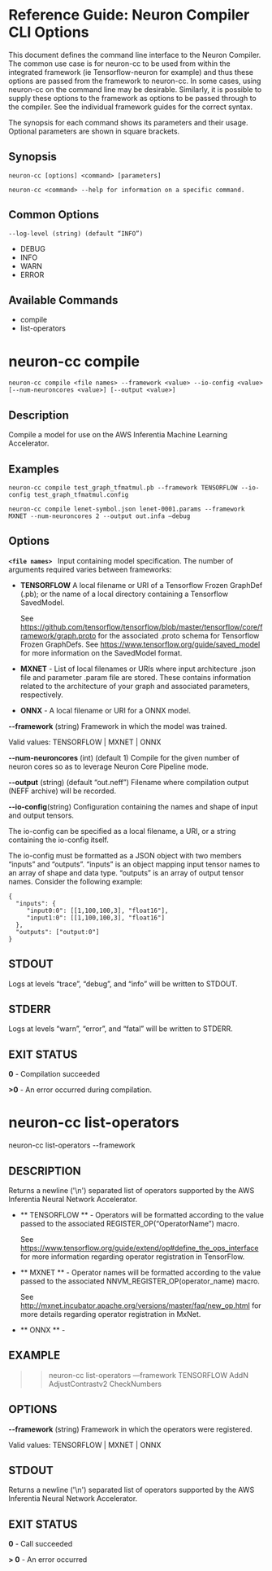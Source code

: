 # Reference Guide: Neuron Compiler CLI Options

This document defines the command line interface to the Neuron Compiler. The common use case is for 
neuron-cc to be used from within the integrated framework (ie Tensorflow-neuron for example) and thus 
these options are passed from the framework to neuron-cc. In some cases, using neuron-cc on the 
command line may be desirable. Similarly, it is possible to supply these options to the framework as 
options to be passed through to the compiler. See the individual framework guides for the correct syntax.

The synopsis for each command shows its parameters and their usage. Optional parameters are shown in square brackets.


## Synopsis

```
neuron-cc [options] <command> [parameters] 
```

```
neuron-cc <command> --help for information on a specific command. 
```

## Common Options

```
--log-level (string) (default “INFO”) 
``` 

* DEBUG
* INFO
* WARN
* ERROR

## Available Commands

* compile
* list-operators


# neuron-cc compile

```
neuron-cc compile <file names> --framework <value> --io-config <value> [--num-neuroncores <value>] [--output <value>]
```

## Description

Compile a model for use on the AWS Inferentia Machine Learning Accelerator.

## Examples

```
neuron-cc compile test_graph_tfmatmul.pb --framework TENSORFLOW --io-config test_graph_tfmatmul.config
```

```
neuron-cc compile lenet-symbol.json lenet-0001.params --framework MXNET --num-neuroncores 2 --output out.infa —debug
```

## Options

**```<file names> ```**
Input containing model specification. The number of arguments required varies between frameworks:

* **TENSORFLOW** A local filename or URI of a Tensorflow Frozen GraphDef (.pb); or the name of a local directory containing a Tensorflow SavedModel.
    
    See https://github.com/tensorflow/tensorflow/blob/master/tensorflow/core/framework/graph.proto for the associated .proto schema for Tensorflow Frozen GraphDefs. See https://www.tensorflow.org/guide/saved_model for more information on the SavedModel format.
* **MXNET** - List of local filenames or URIs where input architecture .json file and parameter .param file are stored. These contains information related to the architecture of your graph and associated parameters, respectively.
* **ONNX** - A local filename or URI for a ONNX model.

**--framework** (string)
Framework in which the model was trained. 

Valid values: TENSORFLOW | MXNET | ONNX

**--num-neuroncores** (int) (default 1)
Compile for the given number of neuron cores so as to leverage Neuron Core Pipeline mode.

**--output** (string) (default “out.neff”)
Filename where compilation output (NEFF archive) will be recorded.

**--io-config**(string) 
Configuration containing the names and shape of input and output tensors.

The io-config can be specified as a local filename, a URI, or a string containing the io-config itself.

The io-config must be formatted as a JSON object with two members “inputs” and “outputs”. “inputs” is an object mapping input tensor names to an array of shape and data type. “outputs” is an array of output tensor names. Consider the following example:


```
{
  "inputs": {
     "input0:0": [[1,100,100,3], "float16"],
     "input1:0": [[1,100,100,3], "float16"]
  },
  "outputs": ["output:0"]
}
```

## STDOUT

Logs at levels “trace”, “debug”, and “info” will be written to STDOUT.

## STDERR

Logs at levels “warn”, “error”, and “fatal” will be written to STDERR.

## EXIT STATUS

**0** - Compilation succeeded

**>0** - An error occurred during compilation.

# neuron-cc list-operators

neuron-cc list-operators --framework <value>

## DESCRIPTION

Returns a newline ('\n') separated list of operators supported by the AWS Inferentia Neural Network Accelerator.


* ** TENSORFLOW ** - Operators will be formatted according to the value passed to the associated REGISTER_OP(“OperatorName”) macro. 
    
    See https://www.tensorflow.org/guide/extend/op#define_the_ops_interface for more information regarding operator registration in TensorFlow.
    
* ** MXNET ** - Operator names will be formatted according to the value passed to the associated NNVM_REGISTER_OP(operator_name) macro. 
    
    See http://mxnet.incubator.apache.org/versions/master/faq/new_op.html for more details regarding operator registration in MxNet.
* ** ONNX ** - 

## EXAMPLE

>> neuron-cc list-operators —framework TENSORFLOW
AddN
AdjustContrastv2
CheckNumbers

## OPTIONS

**--framework** (string)
Framework in which the operators were registered.  

Valid values: TENSORFLOW | MXNET | ONNX

## STDOUT

Returns a newline ('\n') separated list of operators supported by the AWS Inferentia Neural Network Accelerator.

## EXIT STATUS

**0** - Call succeeded

**> 0** - An error occurred


